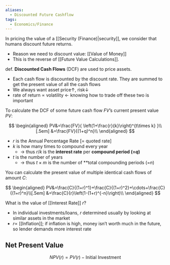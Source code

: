 ```yaml
---
aliases:
  - Discounted Future Cashflow
tags:
  - Economics/Finance
---
```

In pricing the value of a [[Security (Finance)|security]], we consider that humans discount future returns.
- Reason we need to discount value: [[Value of Money]]
- This is the reverse of [[Future Value Calculations]].

def. **Discounted Cash Flows** (DCF) are used to price assets.
- Each cash flow is discounted by the discount rate. They are summed to get the present value of all the cash flows
- We always want asset price↑, risk↓
- rate of return $\propto$ volatility ← knowing how to trade off these two is important

To calculate the DCF of some future cash flow $FV$’s current present value $PV$:

$$
\begin{aligned}
PV&=\frac{FV}{
\left(1+\frac{r}{k}\right)^{t\times k}
}\\[.5em]
&=\frac{FV}{(1+q)^n}\\
\end{aligned}
$$

- $r$ is the Annual Percentage Rate [= quoted rate]
- $k$ is how many times to compound every year
	- → thus $r / k$ is the **interest rate** per **compound period (=$q$)**
- $t$ is the number of years
	- → thus $t\times m$ is the number of **total compounding periods (=$n$)

You can calculate the present value of multiple identical cash flows of amount $C$:

$$
\begin{aligned}
PV&=\frac{C}{(1+r)^1}+\frac{C}{(1+r)^2}+\cdots+\frac{C}{(1+r)^n}\\[.5em]
&=\frac{C}{r}\left(1-(1+r)^{-n}\right)\\
\end{aligned}
$$

What is the value of [[Interest Rate]] $r$?
- In individual investments/loans, $r$ determined usually by looking at similar assets in the market
- $r \propto$ [[Inflation]]; if inflation is high, money isn’t worth much in the future, so lender demands more interest rate

## Net Present Value

$$
NPV(r)=PV(r)-\text{Initial Investment}
$$
